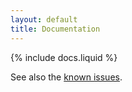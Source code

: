 ```yaml
---
layout: default
title: Documentation
---
```


{% include docs.liquid %}

See also the [known issues][known-issues].

[known-issues]: /documentation/known-issues/index.md